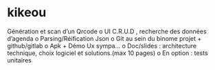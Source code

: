 # kikeou
Génération et scan d’un Qrcode o UI C.R.U.D , recherche des données d’agenda o Parsing/Réification Json o Git au sein du binome projet + github/gitlab o Apk + Démo Ux sympa... o Doc/slides : architecture technique, choix logiciel et solutions.(max 10 pages) o En option : tests unitaires
